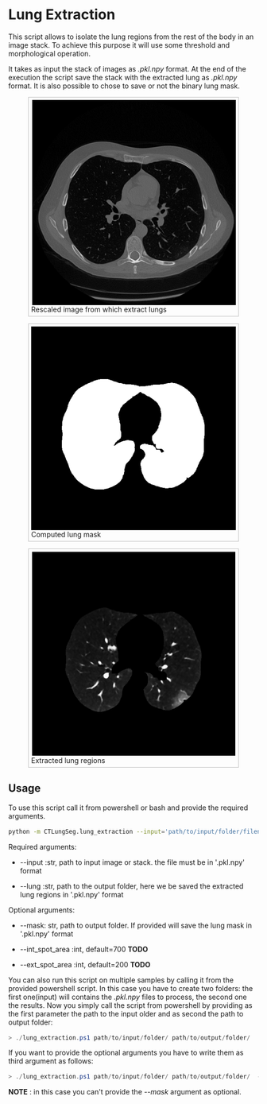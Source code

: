 # Lung Extraction

This script allows to isolate the lung regions from the rest of the body in an image stack. To achieve this purpose it will use some threshold and morphological operation.

It takes as input the stack of images as *.pkl.npy* format.
At the end of the execution the script save the stack with the extracted lung as *.pkl.npy* format. It is also possible to chose to save or not the binary lung mask.



<html>
  <head>
	<style>
	figure {
		border: thin #c0c0c0 solid;
    display: flex;
    flex-flow: column;
    padding: 5px;
		max-width: 500px;
	}

	figcaption {
		background-color: black;
    color: gray;
    font: italic smaller sans-serif;
    padding: 7px;
    text-align: center;
	}
</style>
</head>
<body>


<figure>
	<img src="./images/dicom.png" alt="dicom"
	title="dicom slice"  />
	<figcaption>
	Rescaled image from which extract lungs
	</figcaption>
</figure>

<figure>
	<img src="./images/lung_mask.png" alt=lung_mask"
title="lung_mask slice" />
	<figcaption>
	Computed lung mask
	</figcaption>
</figure>

<figure>
	<img src="./images/lung.png" alt="lung"
	title="lung"/>
	<figcaption>
	Extracted lung regions
	</figcaption>
</figure>

</body>
</html>


## Usage

To use this script call it from powershell or bash and provide the required arguments.

```bash
python -m CTLungSeg.lung_extraction --input='path/to/input/folder/filename.pkl.npy' --lung='path/to/output/folder/outputname'
```

Required arguments:

* --input :str, path to input image or stack. the file must be in '.pkl.npy' format

* --lung :str, path to the output folder, here we be saved the extracted lung regions in '.pkl.npy' format

Optional arguments:

* --mask: str, path to output folder. If provided will save the lung mask in '.pkl.npy' format

* --int_spot_area :int, default=700 **TODO**

* --ext_spot_area :int, default=200 **TODO**


You can also run this script on multiple samples by calling it from the provided powershell script. In this case you have to create two folders: the first one(input) will contains the *.pkl.npy* files to process, the second one the results. Now you simply call the script from powershell by providing as the first parameter the path to the input older and as second the path to output folder:
```powershell
> ./lung_extraction.ps1 path/to/input/folder/ path/to/output/folder/
```

If you want to provide the optional arguments you have to write them as third argument as follows:
```powershell
> ./lung_extraction.ps1 path/to/input/folder/ path/to/output/folder/  --int_spot_area=300
```

**NOTE** : in this case you can't provide the *--mask* argument as optional.
